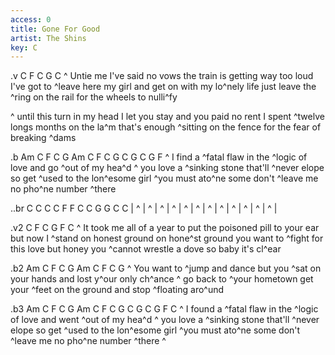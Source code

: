 ```yaml
---
access: 0
title: Gone For Good
artist: The Shins
key: C
---
```

.v C F C G C
^  Untie me I've said no vows
the train is getting way too loud
I've got to ^leave here my girl
and get on with my lo^nely life
just leave the ^ring on the rail
for the wheels to nulli^fy 

^  until this turn in my head
I let you stay and you paid no rent
I spent ^twelve longs months on the la^m 
that's enough ^sitting on the fence
for the fear of breaking ^dams 

.b Am C F C G Am C F C G C G C G F
^  I find a ^fatal flaw in the ^logic of love
and go ^out of my hea^d
^  you love a ^sinking stone
that'll ^never elope
so get ^used to the lon^esome girl
^you must ato^ne some
don't ^leave me no pho^ne number ^there 

..br C C C C F F C C G G C C 
| ^ | ^ | ^ | ^ | ^ | ^ | ^ | ^ | ^ | ^ | ^ | ^ |

.v2 C F C G F C
^  It took me all of a year
to put the poisoned pill to your ear
but now I ^stand on honest ground on hone^st ground
you want to ^fight for this love
but honey you ^cannot wrestle a dove
so baby it's cl^ear 

.b2 Am C F C G Am C F C G
^  You want to ^jump and dance
but you ^sat on your hands
and lost y^our only ch^ance
^  go back to ^your hometown
get your ^feet on the ground
and stop ^floating aro^und 

.b3 Am C F C G Am C F C G C G C G F C
^  I found a ^fatal flaw in the ^logic of love
and went ^out of my hea^d 
^  you love a ^sinking stone
that'll ^never elope
so get ^used to the lon^esome girl
^you must ato^ne some
don't ^leave me no pho^ne number ^there  ^
